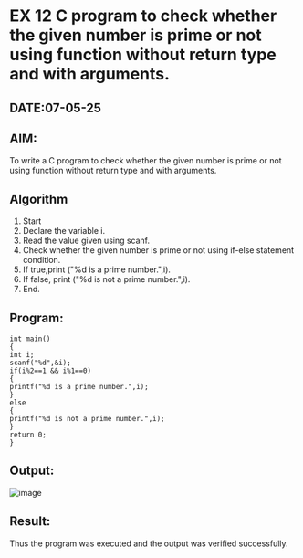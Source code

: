 # EX 12 C program to check whether the given number is prime or not using function without return type and with arguments.
## DATE:07-05-25
## AIM:
To write a C program to check whether the given number is prime or not using function without return type and with arguments.

## Algorithm
1. Start
2. Declare the variable i.
3. Read the value given using scanf.
4. Check whether the given number is prime or not using if-else statement condition.
5. If true,print ("%d is a prime number.",i).
6. If false, print ("%d is not a prime number.",i).
7. End.
## Program:
```
int main()
{
int i; 
scanf("%d",&i);
if(i%2==1 && i%1==0)
{
printf("%d is a prime number.",i);
}
else
{
printf("%d is not a prime number.",i);
}
return 0;
}
```

## Output:
![image](https://github.com/user-attachments/assets/927af063-4635-4b67-8978-d1ad46cb55ed)



## Result:
Thus the program was executed and the output was verified successfully.
